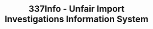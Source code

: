 ---
bigquery: https://console.cloud.google.com/bigquery?p=patents-public-data&d=usitc_investigations&page=dataset&project=sheets-management-319211
citation: US International Trade Commission 337Info Unfair Import Investigations Information
  System
contributors: US International Trade Comission
cost: None
description: US International Trade Commission 337Info Unfair Import Investigations
  Information System contains data on investigations done under Section 337. Section
  337 declares the infringement of certain statutory intellectual property rights
  and other forms of unfair competition in import trade to be unlawful practices.
  Most Section 337 investigations involve allegations of patent or registered trademark
  infringement.
documentation: FAQ and tutorial available on the site
last_edit: 04/10/2022, 22:43:03
location: https://pubapps2.usitc.gov/337external/
maintained_by: US International Trade Comission
schema_fields:
- issueDateOtherNonFinal
- finalIdOnViolationIssue
- patentNumber
- dateOfPublicationFrNotice
- trademarkNumbers
- teoProceedingInvolved
- finalDetNoViolation
- id
- gcAttorney
- cafcAppeals
- startDateMarkmanHearing
- teoIdDueDate
- endDateMarkmanHearing
- ouiiParticipation
- scheduledEndDateEvidHear
- title
- investigationType
- actualEndDateEvidHear
- complainant
- dateCreated
- investigationTermDate
- finalIdOnViolationDue
- copyrightNumbers
- teoIdIssueDate
- patentNumbers
- aljAssigned
- markmanHearing
- finalDetViolation
- ouiiAttorney
- targetDate
- dateComplaintFiled
- actualStartDateEvidHear
- lastUpdated
- docketNo
- respondent
- internalRemand
- investigationNo
- teoReliefGranted
- publication_number
- invUnfairAct
- currentStatus
- htsNumbers
- scheduledStartDateEvidHear
- currentActiveALJ
shortname: unfair_import_investigations
tags:
- import
- legal
- trade
timeframe: 2008-2021 (prior to 2008 downloadable as a JSON file)
title: 337Info - Unfair Import Investigations Information System
uuid: 2721f5ec-e599-4890-9265-9706719fc71e
---